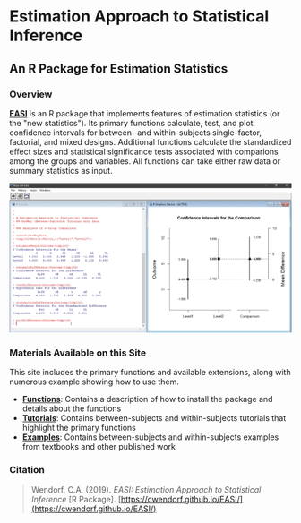 # Estimation Approach to Statistical Inference

## An R Package for Estimation Statistics

### Overview
[**EASI**](https://cwendorf.github.io/EASI) is an R package that implements features of estimation statistics (or the "new statistics"). Its primary functions calculate, test, and plot confidence intervals for between- and within-subjects single-factor, factorial, and mixed designs. Additional functions calculate the standardized effect sizes and statistical significance tests associated with comparions among the groups and variables. All functions can take either raw data or summary statistics as input.

<p align="center"><kbd><img src="easiDifference.jpg"></kbd></p>

### Materials Available on this Site

This site includes the primary functions and available extensions, along with numerous example showing how to use them.

- [**Functions**](./Functions): Contains a description of how to install the package and details about the functions
- [**Tutorials**](./Tutorials): Contains between-subjects and within-subjects tutorials that highlight the primary functions
- [**Examples**](./Examples): Contains between-subjects and within-subjects examples from textbooks and other published work

### Citation

> Wendorf, C.A. (2019). _EASI: Estimation Approach to Statistical Inference_ [R Package]. [https://cwendorf.github.io/EASI/](https://cwendorf.github.io/EASI/)
